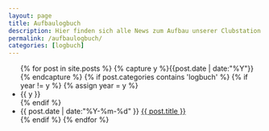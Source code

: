```yaml
---
layout: page
title: Aufbaulogbuch
description: Hier finden sich alle News zum Aufbau unserer Clubstation
permalink: /aufbaulogbuch/
categories: [logbuch]
---
```


<ul class="listing">
{% for post in site.posts %}
  {% capture y %}{{post.date | date:"%Y"}}{% endcapture %}
  {% if post.categories contains 'logbuch' %}
  {% if year != y %}
    {% assign year = y %}
    <li class="listing-seperator">{{ y }}</li>
  {% endif %}
  <li class="listing-item">
    <time datetime="{{ post.date | date:"%Y-%m-%d" }}">{{ post.date | date:"%Y-%m-%d" }}</time>
    <a href="{{ post.url }}.html" title="{{ post.title }}">{{ post.title }}</a>
  </li>
  {% endif %} 
{% endfor %}
</ul>